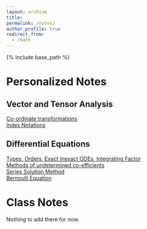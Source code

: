 ```yaml
---
layout: archive
title:
permalink: /notes/
author_profile: true
redirect_from:
  - /math
---
```

{% include base_path %}

Personalized Notes
======

## Vector and Tensor Analysis
[Co-ordinate transformations](https://samawatkhan.github.io/files/VectorAnalysis:Co-ordinatetransformations.pdf) \
[Index Notations](https://samawatkhan.github.io/files/TensorAnalysis:Indexnotations.pdf)

## Differential Equations
[Types, Orders, Exact Inexact ODEs, Integrating Factor](https://samawatkhan.github.io/files/DifferentialequationsTypesExactInexactIF.pdf)\
[Methods of undetermined co-efficients](https://samawatkhan.github.io/files/DifferentialEquations:Methodsofundeterminedco-efficients.pdf)\
[Series Solution Method](https://samawatkhan.github.io/files/DifferentialEquations:SeriesSolutions.pdf)\
[Bernoulli Equation](https://samawatkhan.github.io/files/Differentialequations:BernoulliEquation.pdf)


Class Notes
======
Nothing to add there for now.
